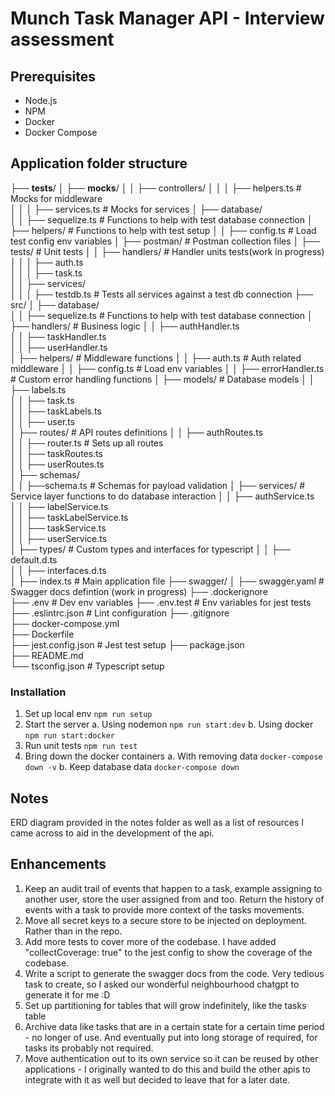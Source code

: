 # Munch Task Manager API - Interview assessment

## Prerequisites
- Node.js
- NPM
- Docker
- Docker Compose

## Application folder structure

├── __tests__/
│  ├── __mocks__/
│  │  ├── controllers/
│  │  │ ├── helpers.ts         # Mocks for middleware   
│  │  │ ├── services.ts        # Mocks for services
│  ├── database/               
│  │  ├── sequelize.ts         # Functions to help with test database connection
│  ├── helpers/                # Functions to help with test setup
│  │  ├── config.ts            # Load test config env variables
│  ├── postman/                # Postman collection files
│  ├── tests/                  # Unit tests
│  │  ├── handlers/            # Handler units tests(work in progress)
│  │  │ ├── auth.ts            
│  │  │ ├── task.ts            
│  │  ├── services/             
│  │  │ ├── testdb.ts          # Tests all services against a test db connection
├── src/
│  ├── database/               
│  │  ├── sequelize.ts         # Functions to help with test database connection
│  ├── handlers/               # Business logic
│  │  ├── authHandler.ts        
│  │  ├── taskHandler.ts        
│  │  ├── userHandler.ts        
│  ├── helpers/                # Middleware functions
│  │  ├── auth.ts              # Auth related middleware
│  │  ├── config.ts            # Load env variables
│  │  ├── errorHandler.ts      # Custom error handling functions
│  ├── models/                 # Database models
│  │  ├── labels.ts             
│  │  ├── task.ts               
│  │  ├── taskLabels.ts         
│  │  ├── user.ts               
│  ├── routes/                 # API routes definitions
│  │  ├── authRoutes.ts             
│  │  ├── router.ts            # Sets up all routes  
│  │  ├── taskRoutes.ts         
│  │  ├── userRoutes.ts               
│  ├── schemas/                
│  │  ├──schema.ts             # Schemas for payload validation
│  ├── services/               # Service layer functions to do database interaction
│  │  ├── authService.ts             
│  │  ├── labelService.ts             
│  │  ├── taskLabelService.ts             
│  │  ├── taskService.ts             
│  │  ├── userService.ts             
│  ├── types/                  # Custom types and interfaces for typescript
│  │  ├── default.d.ts          
│  │  ├── interfaces.d.ts        
│  ├── index.ts                # Main application file
├── swagger/
│  ├── swagger.yaml            # Swagger docs defintion (work in progress)
├── .dockerignore              
├── .env                       # Dev env variables
├── .env.test                  # Env variables for jest tests
├── .eslintrc.json             # Lint configuration
├── .gitignore                 
├── docker-compose.yml         
├── Dockerfile                 
├── jest.config.json           # Jest test setup
├── package.json               
├── README.md                  
└── tsconfig.json              # Typescript setup

### Installation

1. Set up local env
  `npm run setup`
2. Start the server
  a. Using nodemon
    `npm run start:dev`
  b. Using docker
    `npm run start:docker`
3. Run unit tests
  `npm run test`
4. Bring down the docker containers
  a. With removing data 
    `docker-compose down -v`
  b. Keep database data
    `docker-compose down`

## Notes

ERD diagram provided in the notes folder as well as a list of resources I came across to aid in the development of the api.

## Enhancements

1. Keep an audit trail of events that happen to a task, example assigning to another user, store the user assigned from and too. Return the history of events with a task to provide more context of the tasks movements.
2. Move all secret keys to a secure store to be injected on deployment. Rather than in the repo.
3. Add more tests to cover more of the codebase. I have added "collectCoverage: true" to the jest config to show the coverage of the codebase.
4. Write a script to generate the swagger docs from the code. Very tedious task to create, so I asked our wonderful neighbourhood chatgpt to generate it for me :D
5. Set up partitioning for tables that will grow indefinitely, like the tasks table
6. Archive data like tasks that are in a certain state for a certain time period - no longer of use. And eventually put into long storage of required, for tasks its probably not required. 
7. Move authentication out to its own service so it can be reused by other applications - I originally wanted to do this and build the other apis to integrate with it as well but decided to leave that for a later date.